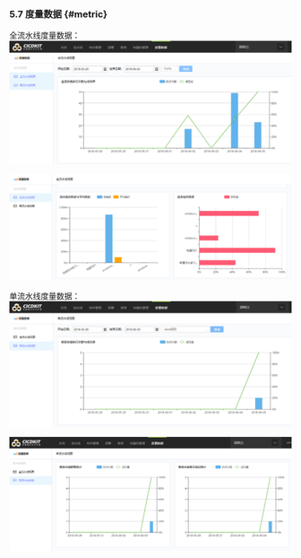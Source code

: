 ### 5.7 度量数据 {#metric}

全流水线度量数据：
![](../assets/28.png)

![](../assets/29.png)

单流水线度量数据：
![](../assets/30.png)

![](../assets/31.png)
